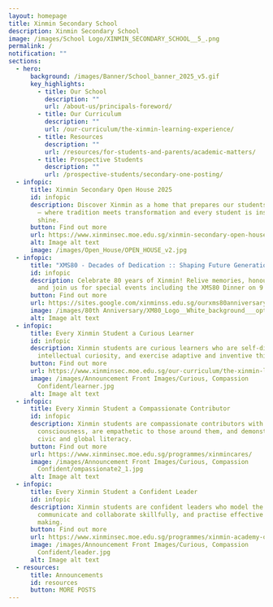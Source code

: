 ```yaml
---
layout: homepage
title: Xinmin Secondary School
description: Xinmin Secondary School
image: /images/School Logo/XINMIN_SECONDARY_SCHOOL__5_.png
permalink: /
notification: ""
sections:
  - hero:
      background: /images/Banner/School_banner_2025_v5.gif
      key_highlights:
        - title: Our School
          description: ""
          url: /about-us/principals-foreword/
        - title: Our Curriculum
          description: ""
          url: /our-curriculum/the-xinmin-learning-experience/
        - title: Resources
          description: ""
          url: /resources/for-students-and-parents/academic-matters/
        - title: Prospective Students
          description: ""
          url: /prospective-students/secondary-one-posting/
  - infopic:
      title: Xinmin Secondary Open House 2025
      id: infopic
      description: Discover Xinmin as a home that prepares our students for the future
        – where tradition meets transformation and every student is inspired to
        shine.
      button: Find out more
      url: https://www.xinminsec.moe.edu.sg/xinmin-secondary-open-house-2025/
      alt: Image alt text
      image: /images/Open_House/OPEN_HOUSE_v2.jpg
  - infopic:
      title: "XMS80 - Decades of Dedication :: Shaping Future Generations"
      id: infopic
      description: Celebrate 80 years of Xinmin! Relive memories, honour our legacy,
        and join us for special events including the XMS80 Dinner on 9 Nov 2025.
      button: Find out more
      url: https://sites.google.com/xinminss.edu.sg/ourxms80anniversarywebsite/home?authuser=1
      image: /images/80th Anniversary/XM80_Logo__White_background___optimised_.jpg
      alt: Image alt text
  - infopic:
      title: Every Xinmin Student a Curious Learner
      id: infopic
      description: Xinmin students are curious learners who are self-directed, possess
        intellectual curiosity, and exercise adaptive and inventive thinking.
      button: Find out more
      url: https://www.xinminsec.moe.edu.sg/our-curriculum/the-xinmin-learning-experience/
      image: /images/Announcement Front Images/Curious, Compassion
        Confident/learner.jpg
      alt: Image alt text
  - infopic:
      title: Every Xinmin Student a Compassionate Contributor
      id: infopic
      description: Xinmin students are compassionate contributors with strong civic
        consciousness, are empathetic to those around them, and demonstrate
        civic and global literacy.
      button: Find out more
      url: https://www.xinminsec.moe.edu.sg/programmes/xinmincares/
      image: /images/Announcement Front Images/Curious, Compassion
        Confident/ompassionate2_1.jpg
      alt: Image alt text
  - infopic:
      title: Every Xinmin Student a Confident Leader
      id: infopic
      description: Xinmin students are confident leaders who model the way,
        communicate and collaborate skillfully, and practise effective decision
        making.
      button: Find out more
      url: https://www.xinminsec.moe.edu.sg/programmes/xinmin-academy-of-leaders/
      image: /images/Announcement Front Images/Curious, Compassion
        Confident/leader.jpg
      alt: Image alt text
  - resources:
      title: Announcements
      id: resources
      button: MORE POSTS
---
```

